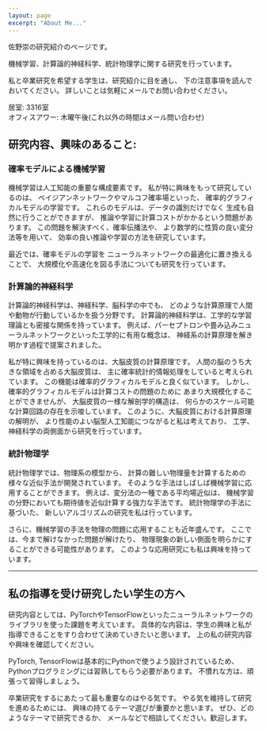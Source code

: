 ```yaml
---
layout: page
excerpt: "About Me..."
---
```


佐野崇の研究紹介のページです。

機械学習、計算論的神経科学、統計物理学に関する研究を行っています。

私と卒業研究を希望する学生は、研究紹介に目を通し、
下の注意事項を読んでおいてください。
詳しいことは気軽にメールでお問い合わせください。

居室: 3316室  
オフィスアワー: 木曜午後(これ以外の時間はメール問い合わせ)

## 研究内容、興味のあること:

### 確率モデルによる機械学習

機械学習は人工知能の重要な構成要素です。
私が特に興味をもって研究しているのは、
ベイジアンネットワークやマルコフ確率場といった、
確率的グラフィカルモデルの学習です。
これらのモデルは、データの識別だけでなく
生成も自然に行うことができますが、
推論や学習に計算コストがかかるという問題があります。
この問題を解決すべく、確率伝播法や、
より数学的に性質の良い変分法等を用いて、
効率の良い推論や学習の方法を研究しています。

最近では、確率モデルの学習を
ニューラルネットワークの最適化に置き換えることで、
大規模化や高速化を図る手法についても研究を行っています。


### 計算論的神経科学

計算論的神経科学は、神経科学、脳科学の中でも、
どのような計算原理で人間や動物が行動しているかを扱う分野です。
計算論的神経科学は、工学的な学習理論とも密接な関係を持っています。
例えば、パーセプトロンや畳み込みニューラルネットワークといった工学的に有用な概念は、
神経系の計算原理を解き明かす過程で提案されました。

私が特に興味を持っているのは、大脳皮質の計算原理です。
人間の脳のうち大きな領域を占める大脳皮質は、
主に確率統計的情報処理をしていると考えられています。
この機能は確率的グラフィカルモデルと良く似ています。
しかし、確率的グラフィカルモデルは計算コストの問題のために
あまり大規模化することができませんが、
大脳皮質の一様な解剖学的構造は、
何らかのスケール可能な計算回路の存在を示唆しています。
このように、大脳皮質における計算原理の解明が、
より性能のよい脳型人工知能につながると私は考えており、
工学、神経科学の両側面から研究を行っています。


### 統計物理学
統計物理学では、物理系の模型から、
計算の難しい物理量を計算するための
様々な近似手法が開発されています。
そのような手法はしばしば機械学習に応用することができます。
例えば、変分法の一種である平均場近似は、
機械学習の分野においても期待値を近似計算する強力な手法です。
統計物理学の手法に基づいた、
新しいアルゴリズムの研究を私は行っています。

さらに、機械学習の手法を物理の問題に応用することも近年盛んです。
ここでは、今まで解けなかった問題が解けたり、
物理現象の新しい側面を明らかにすることができる可能性があります。
このような応用研究にも私は興味を持っています。

<!--
- Lorem ipsum dolor sit amet
- Lorem ipsum dolor sit amet
- DLorem ipsum dolor sit amet
- Lorem ipsum dolor sit amet
- Lorem ipsum dolor sit amet
-->

***
## 私の指導を受け研究したい学生の方へ


研究内容としては、PyTorchやTensorFlowといったニューラルネットワークのライブラリを使った課題を考えています。
具体的な内容は、学生の興味と私が指導できることをすり合わせて決めていきたいと思います。
上の私の研究内容や興味を確認してください。

PyTorch, TensorFlowは基本的にPythonで使うよう設計されているため、
Pythonプログラミングには習熟してもらう必要があります。
不慣れな方は、頑張って習得しましょう。


卒業研究をするにあたって最も重要なのはやる気です。
やる気を維持して研究を進めるためには、
興味の持てるテーマ選びが重要かと思います。
ぜひ、どのようなテーマで研究できるか、
メールなどで相談してください。歓迎します。
